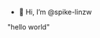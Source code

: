 - 👋 Hi, I’m @spike-linzw

"hello world"

<!---
spike-linzw/spike-linzw is a ✨ special ✨ repository because its `README.md` (this file) appears on your GitHub profile.
You can click the Preview link to take a look at your changes.
--->
